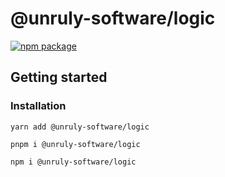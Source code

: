 # @unruly-software/logic

<p>
  <a href="https://www.npmjs.com/package/@unruly-software/logic">
    <img src="https://img.shields.io/npm/v/%40unruly-software%2Flogic" alt="npm package">
  </a>
</p>


## Getting started

### Installation

```shell
yarn add @unruly-software/logic

pnpm i @unruly-software/logic

npm i @unruly-software/logic
```
